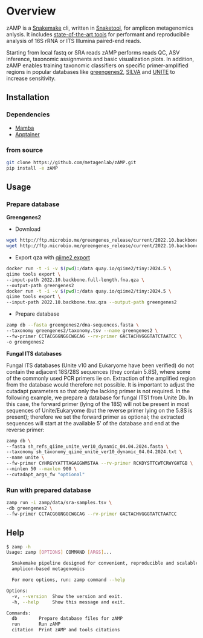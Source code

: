 
# Overview
zAMP is a [Snakemake](https://github.com/snakemake/snakemake) cli, written in [Snaketool](https://github.com/beardymcjohnface/Snaketool), for amplicon metagenomics anlysis. It includes [state-of-the-art tools](zamp/zamp.CITATION) for performant and reproducibile analysis of 16S rRNA or ITS Illumina paired-end reads. 

Starting from local fastq or SRA reads zAMP performs reads QC, ASV inference, taxonomic assignments and basic visualization plots. In addition, zAMP enables training taxonomic classifiers on specific primer-amplified regions in popular databases like [greengenes2](https://greengenes2.ucsd.edu/), [SILVA](https://www.arb-silva.de/) and [UNITE](https://unite.ut.ee/) to increase sensitivity.

## Installation

### Dependencies

* [Mamba](https://github.com/conda-forge/miniforge)
* [Apptainer](https://github.com/apptainer/apptainer/blob/main/INSTALL.md)

### from source
```sh
git clone https://github.com/metagenlab/zAMP.git
pip install -e zAMP
```

## Usage

### Prepare database

**Greengenes2**

* Download

```sh
wget http://ftp.microbio.me/greengenes_release/current/2022.10.backbone.full-length.fna.qza
wget http://ftp.microbio.me/greengenes_release/current/2022.10.backbone.tax.qza
```

* Export qza with [qiime2 export](https://docs.qiime2.org/2024.5/tutorials/exporting/)
```sh
docker run -t -i -v $(pwd):/data quay.io/qiime2/tiny:2024.5 \
qiime tools export \
--input-path 2022.10.backbone.full-length.fna.qza \
--output-path greengenes2
docker run -t -i -v $(pwd):/data quay.io/qiime2/tiny:2024.5 \
qiime tools export \
--input-path 2022.10.backbone.tax.qza --output-path greengenes2
```

* Prepare database 
```sh
zamp db --fasta greengenes2/dna-sequences.fasta \
--taxonomy greengenes2/taxonomy.tsv --name greengenes2 \
--fw-primer CCTACGGGNGGCWGCAG --rv-primer GACTACHVGGGTATCTAATCC \
-o greengenes2
```

**Fungal ITS databases**

Fungal ITS databases (Unite v10 and Eukaryome have been verified) do not contain the adjacent 18S/28S sequences (they contain 5.8S), where some of the commonly used PCR primers lie on. Extraction of the amplified region from the database would therefore not possible. It is important to adjust the cutadapt parameters so that only the lacking primer is not required. 
In the following example, we prepare a database for fungal ITS1 from Unite Db. In this case, the forward primer (lying of the 18S) will not be present in most sequences of Unite/Eukaryome (but the reverse primer lying on the 5.8S is present); therefore we set the forward primer as optional; the extracted sequences will start at the available 5' of the database and end at the reverse primer:

```sh
zamp db \
--fasta sh_refs_qiime_unite_ver10_dynamic_04.04.2024.fasta \
--taxonomy sh_taxonomy_qiime_unite_ver10_dynamic_04.04.2024.txt \
--name unite \
--fw-primer CYHRGYYATTTAGAGGWMSTAA --rv-primer RCKDYSTTCWTCRWYGHTGB \
--minlen 50 --maxlen 900 \
--cutadapt_args_fw "optional"
```

### Run with prepared database
```sh
zamp run -i zamp/data/sra-samples.tsv \
-db greengenes2 \
--fw-primer CCTACGGGNGGCWGCAG --rv-primer GACTACHVGGGTATCTAATCC 
```


## Help
```sh
$ zamp -h
Usage: zamp [OPTIONS] COMMAND [ARGS]...

  Snakemake pipeline designed for convenient, reproducible and scalable
  amplicon-based metagenomics

  For more options, run: zamp command --help

Options:
  -v, --version  Show the version and exit.
  -h, --help     Show this message and exit.

Commands:
  db        Prepare database files for zAMP
  run       Run zAMP
  citation  Print zAMP and tools citations
```
